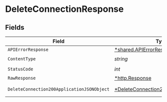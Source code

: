 # DeleteConnectionResponse


## Fields

| Field                                                                                                | Type                                                                                                 | Required                                                                                             | Description                                                                                          |
| ---------------------------------------------------------------------------------------------------- | ---------------------------------------------------------------------------------------------------- | ---------------------------------------------------------------------------------------------------- | ---------------------------------------------------------------------------------------------------- |
| `APIErrorResponse`                                                                                   | [*shared.APIErrorResponse](../../models/shared/apierrorresponse.md)                                  | :heavy_minus_sign:                                                                                   | Not Found                                                                                            |
| `ContentType`                                                                                        | *string*                                                                                             | :heavy_check_mark:                                                                                   | N/A                                                                                                  |
| `StatusCode`                                                                                         | *int*                                                                                                | :heavy_check_mark:                                                                                   | N/A                                                                                                  |
| `RawResponse`                                                                                        | [*http.Response](https://pkg.go.dev/net/http#Response)                                               | :heavy_minus_sign:                                                                                   | N/A                                                                                                  |
| `DeleteConnection200ApplicationJSONObject`                                                           | [*DeleteConnection200ApplicationJSON](../../models/operations/deleteconnection200applicationjson.md) | :heavy_minus_sign:                                                                                   | A single connection                                                                                  |